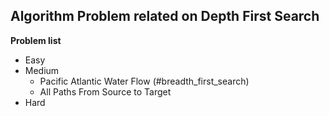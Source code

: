 ## Algorithm Problem related on Depth First Search

**Problem list**
* Easy
* Medium
	* Pacific Atlantic Water Flow (\#breadth\_first\_search)
	* All Paths From Source to Target
* Hard